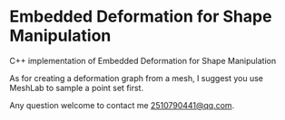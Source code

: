 # Embedded Deformation for Shape Manipulation
C++ implementation of Embedded Deformation for Shape Manipulation

As for creating a deformation graph from a mesh, I suggest you use MeshLab to sample a point set first.

Any question welcome to contact me 2510790441@qq.com.
